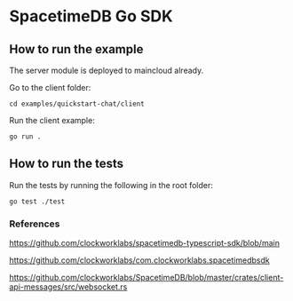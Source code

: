 # SpacetimeDB Go SDK

## How to run the example

The server module is deployed to maincloud already.

Go to the client folder:

`cd examples/quickstart-chat/client`

Run the client example:

`go run .`

## How to run the tests

Run the tests by running the following in the root folder:

`go test ./test`

### References

https://github.com/clockworklabs/spacetimedb-typescript-sdk/blob/main

https://github.com/clockworklabs/com.clockworklabs.spacetimedbsdk

https://github.com/clockworklabs/SpacetimeDB/blob/master/crates/client-api-messages/src/websocket.rs
